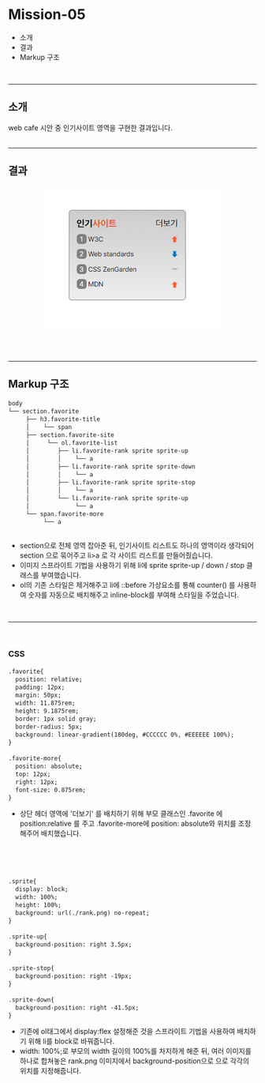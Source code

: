 # Mission-05

- 소개
- 결과
- Markup 구조
</br>

-----------------------------------------------
## 소개
web cafe 시안 중 인기사이트 영역을 구현한 결과입니다.
</br>
</br>


-----


## 결과
<p align="center">
  <img src="./sprite_result.PNG">
</p>
</br>
</br>

-----------------------------------------

## Markup 구조
```
body
└── section.favorite
     ├── h3.favorite-title 
     │    └── span     
     ├── section.favorite-site     
     │     └── ol.favorite-list
     │        ├── li.favorite-rank sprite sprite-up  
     │        │    └── a   
     │        ├── li.favorite-rank sprite sprite-down  
     │        │    └── a   
     │        ├── li.favorite-rank sprite sprite-stop  
     │        │    └── a   
     │        └── li.favorite-rank sprite sprite-up  
     │             └── a   
     └── span.favorite-more
          └── a
             
```
- section으로 전체 영역 잡아준 뒤, 인기사이트 리스트도 하나의 영역이라 생각되어 section 으로 묶어주고 li>a 로 각 사이트 리스트를 만들어줬습니다.
- 이미지 스프라이트 기법을 사용하기 위해 li에 sprite sprite-up / down / stop 클래스를 부여했습니다.
- ol의 기존 스타일은 제거해주고 li에 ::before 가상요소를 통해 counter() 를 사용하여 숫자를 자동으로 배치해주고 inline-block를 부여해 스타일을 주었습니다.

</br>

---------------------------------------
</br>

### CSS

```
.favorite{
  position: relative;
  padding: 12px;
  margin: 50px;
  width: 11.875rem;
  height: 9.1875rem;
  border: 1px solid gray;
  border-radius: 5px;
  background: linear-gradient(180deg, #CCCCCC 0%, #EEEEEE 100%); 
}

.favorite-more{
  position: absolute;
  top: 12px;
  right: 12px;
  font-size: 0.875rem;
}
```
- 상단 헤더 영역에 '더보기' 를 배치하기 위해 부모 클래스인 .favorite 에 position:relative 를 주고 .favorite-more에 position: absolute와 위치를 조정해주어 배치했습니다. 
</br>
</br>
</br>



```
.sprite{
  display: block; 
  width: 100%;
  height: 100%; 
  background: url(./rank.png) no-repeat;
}

.sprite-up{
  background-position: right 3.5px;
}

.sprite-stop{
  background-position: right -19px;
}

.sprite-down{
  background-position: right -41.5px;
}
```

- 기존에 ol태그에서 display:flex 설정해준 것을 스프라이트 기법을 사용하여 배치하기 위해 li를 block로 바꿔줍니다.
- width: 100%;로 부모의 width 길이의 100%를 차지하게 해준 뒤, 여러 이미지를 하나로 합쳐놓은 rank.png 이미지에서 background-position으로 으로 각각의 위치를 지정해줍니다.
